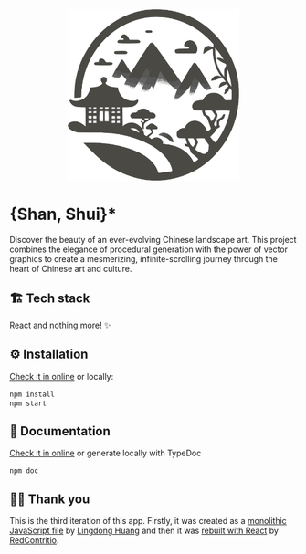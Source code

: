 <div align="center">
<picture>
  <source media="(prefers-color-scheme: dark)" srcset="/public/img/shanshui_logo_dark.png">
  <img alt="Shan Shui logo" src="/public/img/shanshui_logo_light.png" width="300" height="300">
</picture>
</a>
</div>

# {Shan, Shui}\*

Discover the beauty of an ever-evolving Chinese landscape art. This project combines the elegance of procedural generation with the power of vector graphics to create a mesmerizing, infinite-scrolling journey through the heart of Chinese art and culture.

## 🏗️ Tech stack

React and nothing more! ✨

## ⚙️ Installation

[Check it in online](https://shan-shui.vercel.app/) or locally:

```
npm install
npm start
```

## 📖 Documentation

[Check it in online](https://megaemce.github.io/shan_shui_docs/) or generate locally with TypeDoc

```
npm doc
```

## 🙏🏻 Thank you

This is the third iteration of this app. 
Firstly, it was created as a [monolithic JavaScript file](https://github.com/LingDong-/shan-shui-inf) by [Lingdong Huang](https://github.com/LingDong-) and then it was [rebuilt with React](https://github.com/RedContritio/shan_shui_inf) by [RedContritio](https://github.com/RedContritio).
